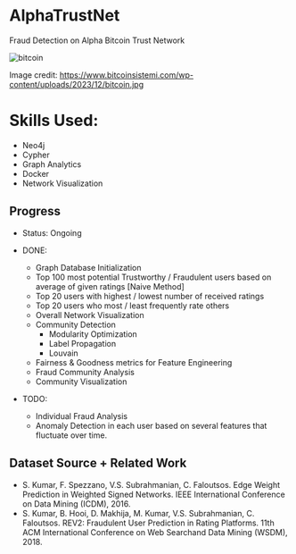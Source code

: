 # AlphaTrustNet
Fraud Detection on Alpha Bitcoin Trust Network

![bitcoin](https://github.com/kevinchs0808/AlphaTrustNet/assets/62506934/b1be26aa-3e74-41cb-bc5f-c299aad3667e)

Image credit: https://www.bitcoinsistemi.com/wp-content/uploads/2023/12/bitcoin.jpg

# Skills Used:
- Neo4j
- Cypher
- Graph Analytics
- Docker
- Network Visualization

## Progress

- Status: Ongoing
  
- DONE:
  - Graph Database Initialization
  - Top 100 most potential Trustworthy / Fraudulent users based on average of given ratings [Naive Method]
  - Top 20 users with highest / lowest number of received ratings
  - Top 20 users who most / least frequently rate others
  - Overall Network Visualization
  - Community Detection
    - Modularity Optimization
    - Label Propagation
    - Louvain
  - Fairness & Goodness metrics for Feature Engineering
  - Fraud Community Analysis
  - Community Visualization
    
- TODO:
  - Individual Fraud Analysis
  - Anomaly Detection in each user based on several features that fluctuate over time.

## Dataset Source + Related Work

- S. Kumar, F. Spezzano, V.S. Subrahmanian, C. Faloutsos. Edge Weight Prediction in Weighted Signed Networks. IEEE International Conference on Data Mining (ICDM), 2016.
- S. Kumar, B. Hooi, D. Makhija, M. Kumar, V.S. Subrahmanian, C. Faloutsos. REV2: Fraudulent User Prediction in Rating Platforms. 11th ACM International Conference on Web Searchand Data Mining (WSDM), 2018.
